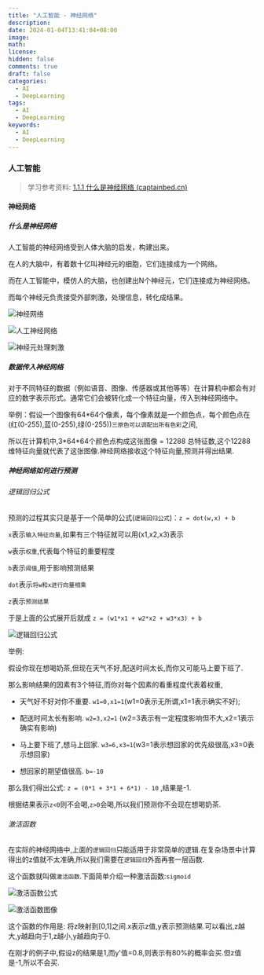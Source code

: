 ```yaml
---
title: "人工智能 - 神经网络"
description: 
date: 2024-01-04T13:41:04+08:00
image: 
math: 
license: 
hidden: false
comments: true
draft: false
categories:
  - AI
  - DeepLearning
tags:
  - AI
  - DeepLearning
keywords:
  - AI
  - DeepLearning
---
```

### 人工智能

> 学习参考资料: [1.1.1 什么是神经网络 (captainbed.cn)](https://www.captainbed.cn/whatisnn/)

####  神经网络

##### 什么是神经网络

人工智能的神经网络受到人体大脑的启发，构建出来。

在人的大脑中，有着数十亿叫神经元的细胞，它们连接成为一个网络。

而在人工智能中，模仿人的大脑，也创建出N个神经元，它们连接成为神经网络。

而每个神经元负责接受外部刺激，处理信息，转化成结果。

![神经网络](https://pendjun.obs.cn-south-4.myhuaweicloud.com/img/timg-2.jpg)

![人工神经网络](https://pendjun.obs.cn-south-4.myhuaweicloud.com/img/TIME59BBEE7898720180827112521.png)

![神经元处理刺激](https://pendjun.obs.cn-south-4.myhuaweicloud.com/img/20181014193738897.png)



##### 数据传入神经网络

对于不同特征的数据（例如语音、图像、传感器或其他等等）在计算机中都会有对应的数字表示形式。通常它们会被转化成一个特征向量，传入到神经网络中。

举例：假设一个图像有64*64个像素，每个像素就是一个颜色点，每个颜色点在(红(0-255),蓝(0-255),绿(0-255))`三原色可以调配出所有色彩`之间,

所以在计算机中,3\*64\*64个颜色点构成这张图像 = 12288 总特征数,这个12288维特征向量就代表了这张图像.神经网络接收这个特征向量,预测并得出结果.



##### 神经网络如何进行预测

###### 逻辑回归公式

预测的过程其实只是基于一个简单的公式(`逻辑回归公式`)：`z = dot(w,x) + b `

`x`表示`输入特征向量`,如果有三个特征就可以用(x1,x2,x3)表示

`w`表示`权重`,代表每个特征的重要程度

`b`表示`阈值`,用于影响预测结果

`dot`表示`将w和x进行向量相乘`

`z`表示`预测结果`

于是上面的公式展开后就成 `z = (w1*x1 + w2*x2 + w3*x3) + b`

![逻辑回归公式](https://pendjun.obs.cn-south-4.myhuaweicloud.com/img/20181014210626518.png)

举例:

假设你现在想喝奶茶,但现在天气不好,配送时间太长,而你又可能马上要下班了.

那么影响结果的因素有3个特征,而你对每个因素的看重程度代表着权重,

- 天气好不好对你不重要.	`w1=0,x1=1`(w1=0表示无所谓,x1=1表示确实不好);

- 配送时间太长有影响.            `w2=3,x2=1` (w2=3表示有一定程度影响但不大,x2=1表示确实有影响)

- 马上要下班了,想马上回家.   `w3=6,x3=1`(w3=1表示想回家的优先级很高,x3=0表示想回家)

- 想回家的期望值很高.            `b=-10`

那么我们得出公式: `z = (0*1 + 3*1 + 6*1) - 10` ,结果是-1.

根据结果表示`z<0`则不会喝,`z>0`会喝,所以我们预测你不会现在想喝奶茶.



###### 激活函数

在实际的神经网络中,上面的`逻辑回归`只能适用于非常简单的逻辑.在复杂场景中计算得出的z值就不太准确,所以我们需要在`逻辑回归`外面再套一层函数.

这个函数就叫做`激活函数`.下面简单介绍一种激活函数:`sigmoid`

![激活函数公式](https://pendjun.obs.cn-south-4.myhuaweicloud.com/img/201810142126508048-3.png)

![激活函数图像](https://pendjun.obs.cn-south-4.myhuaweicloud.com/img/timg-34.jpg)

这个函数的作用是: 将z映射到[0,1]之间.x表示z值,y表示预测结果.可以看出,z越大,y越趋向于1,z越小,y越趋向于0.

在刚才的例子中,假设z的结果是1,而y'值=0.8,则表示有80%的概率会买.但z值是-1,所以不会买.



